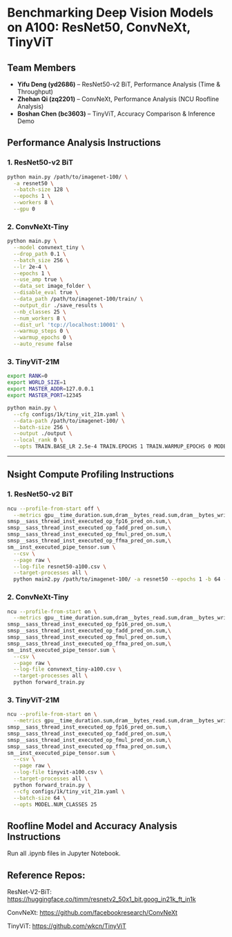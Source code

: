 # Benchmarking Deep Vision Models on A100: ResNet50, ConvNeXt, TinyViT

## Team Members

- **Yifu Deng (yd2686)** – ResNet50-v2 BiT, Performance Analysis (Time & Throughput)
- **Zhehan Qi (zq2201)** – ConvNeXt, Performance Analysis (NCU Roofline Analysis)  
- **Boshan Chen (bc3603)** – TinyViT, Accuracy Comparison & Inference Demo

## Performance Analysis Instructions

### 1. ResNet50-v2 BiT

```bash
python main.py /path/to/imagenet-100/ \
  -a resnet50 \
  --batch-size 128 \
  --epochs 1 \
  --workers 8 \
  --gpu 0
```

### 2. ConvNeXt-Tiny

```bash
python main.py \
  --model convnext_tiny \
  --drop_path 0.1 \
  --batch_size 256 \
  --lr 2e-4 \
  --epochs 1 \
  --use_amp true \
  --data_set image_folder \
  --disable_eval true \
  --data_path /path/to/imagenet-100/train/ \
  --output_dir ./save_results \
  --nb_classes 25 \
  --num_workers 8 \
  --dist_url 'tcp://localhost:10001' \
  --warmup_steps 0 \
  --warmup_epochs 0 \
  --auto_resume false
```

### 3. TinyViT-21M

```bash
export RANK=0
export WORLD_SIZE=1
export MASTER_ADDR=127.0.0.1
export MASTER_PORT=12345

python main.py \
  --cfg configs/1k/tiny_vit_21m.yaml \
  --data-path /path/to/imagenet-100/ \
  --batch-size 256 \
  --output ./output \
  --local_rank 0 \
  --opts TRAIN.BASE_LR 2.5e-4 TRAIN.EPOCHS 1 TRAIN.WARMUP_EPOCHS 0 MODEL.NUM_CLASSES 25 TRAIN.AUTO_RESUME False
```

---

## Nsight Compute Profiling Instructions

### 1. ResNet50-v2 BiT

```bash
ncu --profile-from-start off \
  --metrics gpu__time_duration.sum,dram__bytes_read.sum,dram__bytes_write.sum,\
smsp__sass_thread_inst_executed_op_fp16_pred_on.sum,\
smsp__sass_thread_inst_executed_op_fadd_pred_on.sum,\
smsp__sass_thread_inst_executed_op_fmul_pred_on.sum,\
smsp__sass_thread_inst_executed_op_ffma_pred_on.sum,\
sm__inst_executed_pipe_tensor.sum \
  --csv \
  --page raw \
  --log-file resnet50-a100.csv \
  --target-processes all \
  python main2.py /path/to/imagenet-100/ -a resnet50 --epochs 1 -b 64 --gpu 0
```

### 2. ConvNeXt-Tiny

```bash
ncu --profile-from-start on \
  --metrics gpu__time_duration.sum,dram__bytes_read.sum,dram__bytes_write.sum,\
smsp__sass_thread_inst_executed_op_fp16_pred_on.sum,\
smsp__sass_thread_inst_executed_op_fadd_pred_on.sum,\
smsp__sass_thread_inst_executed_op_fmul_pred_on.sum,\
smsp__sass_thread_inst_executed_op_ffma_pred_on.sum,\
sm__inst_executed_pipe_tensor.sum \
  --csv \
  --page raw \
  --log-file convnext_tiny-a100.csv \
  --target-processes all \
  python forward_train.py
```

### 3. TinyViT-21M

```bash
ncu --profile-from-start on \
  --metrics gpu__time_duration.sum,dram__bytes_read.sum,dram__bytes_write.sum,\
smsp__sass_thread_inst_executed_op_fp16_pred_on.sum,\
smsp__sass_thread_inst_executed_op_fadd_pred_on.sum,\
smsp__sass_thread_inst_executed_op_fmul_pred_on.sum,\
smsp__sass_thread_inst_executed_op_ffma_pred_on.sum,\
sm__inst_executed_pipe_tensor.sum \
  --csv \
  --page raw \
  --log-file tinyvit-a100.csv \
  --target-processes all \
  python forward_train.py \
  --cfg configs/1k/tiny_vit_21m.yaml \
  --batch-size 64 \
  --opts MODEL.NUM_CLASSES 25
```

## Roofline Model and Accuracy Analysis Instructions

Run all .ipynb files in Jupyter Notebook.

## Reference Repos:
ResNet-V2-BiT: https://huggingface.co/timm/resnetv2_50x1_bit.goog_in21k_ft_in1k

ConvNeXt: https://github.com/facebookresearch/ConvNeXt

TinyViT: https://github.com/wkcn/TinyViT
